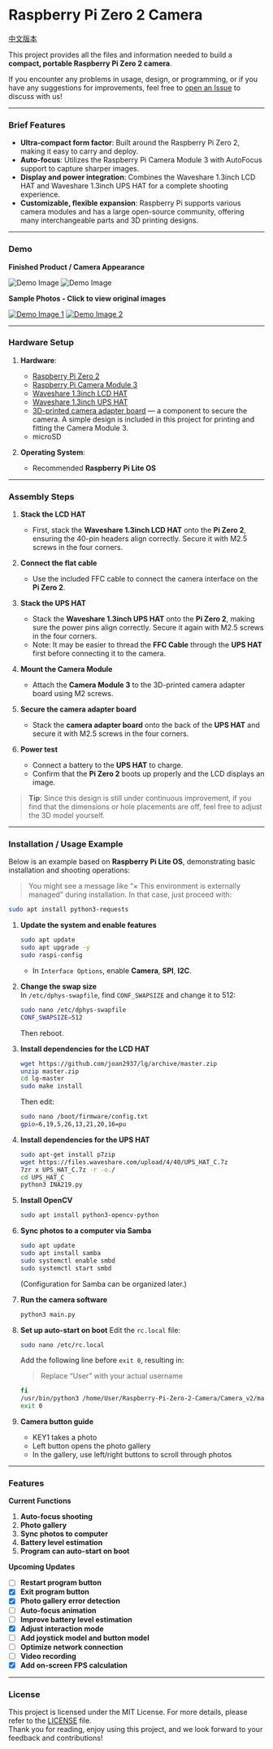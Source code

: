 # Raspberry Pi Zero 2 Camera

[中文版本](README_zh.md)

This project provides all the files and information needed to build a **compact, portable Raspberry Pi Zero 2 camera**.

If you encounter any problems in usage, design, or programming, or if you have any suggestions for improvements, feel free to [open an Issue](../../issues) to discuss with us!

---

### Brief Features

- **Ultra-compact form factor**: Built around the Raspberry Pi Zero 2, making it easy to carry and deploy.
- **Auto-focus**: Utilizes the Raspberry Pi Camera Module 3 with AutoFocus support to capture sharper images.
- **Display and power integration**: Combines the Waveshare 1.3inch LCD HAT and Waveshare 1.3inch UPS HAT for a complete shooting experience.
- **Customizable, flexible expansion**: Raspberry Pi supports various camera modules and has a large open-source community, offering many interchangeable parts and 3D printing designs.

---

### Demo

**Finished Product / Camera Appearance**

![Demo Image](https://github.com/SeanLo940076/RaspberryPi-0-2W-Camera/blob/main/Demo/Camera1.jpg)
![Demo Image](https://github.com/SeanLo940076/RaspberryPi-0-2W-Camera/blob/main/Demo/Camera2.jpg)

**Sample Photos - Click to view original images**

[![Demo Image 1](https://github.com/SeanLo940076/RaspberryPi-0-2W-Camera/blob/main/Demo/Photo1_thumbnail.jpg)](https://github.com/SeanLo940076/RaspberryPi-0-2W-Camera/blob/main/Demo/Photo1.jpg)
[![Demo Image 2](https://github.com/SeanLo940076/RaspberryPi-0-2W-Camera/blob/main/Demo/Photo2_thumbnail.jpg)](https://github.com/SeanLo940076/RaspberryPi-0-2W-Camera/blob/main/Demo/Photo2.jpg)

---

### Hardware Setup

1. **Hardware**:  
   - [Raspberry Pi Zero 2](https://www.raspberrypi.com/products/raspberry-pi-zero-2-w/)
   - [Raspberry Pi Camera Module 3](https://www.raspberrypi.com/products/camera-module-3/)
   - [Waveshare 1.3inch LCD HAT](https://www.waveshare.com/wiki/1.3inch_LCD_HAT)
   - [Waveshare 1.3inch UPS HAT](https://www.waveshare.com/wiki/UPS_HAT_(C))
   - [3D-printed camera adapter board](https://github.com/SeanLo940076/Raspberry-Pi-Zero-2-Camera/blob/main/3D%20Print/camera%20adapter%20board.stl) — a component to secure the camera. A simple design is included in this project for printing and fitting the Camera Module 3.
   - microSD

2. **Operating System**:  
   - Recommended **Raspberry Pi Lite OS**

---

### Assembly Steps

1. **Stack the LCD HAT**  
   - First, stack the **Waveshare 1.3inch LCD HAT** onto the **Pi Zero 2**, ensuring the 40-pin headers align correctly. Secure it with M2.5 screws in the four corners.

2. **Connect the flat cable**  
   - Use the included FFC cable to connect the camera interface on the **Pi Zero 2**.

3. **Stack the UPS HAT**  
   - Stack the **Waveshare 1.3inch UPS HAT** onto the **Pi Zero 2**, making sure the power pins align correctly. Secure it again with M2.5 screws in the four corners.
   - Note: It may be easier to thread the **FFC Cable** through the **UPS HAT** first before connecting it to the camera.

4. **Mount the Camera Module**  
   - Attach the **Camera Module 3** to the 3D-printed camera adapter board using M2 screws.

5. **Secure the camera adapter board**  
   - Stack the **camera adapter board** onto the back of the **UPS HAT** and secure it with M2.5 screws in the four corners.

6. **Power test**  
   - Connect a battery to the **UPS HAT** to charge.  
   - Confirm that the **Pi Zero 2** boots up properly and the LCD displays an image.

> **Tip**: Since this design is still under continuous improvement, if you find that the dimensions or hole placements are off, feel free to adjust the 3D model yourself.

---

### Installation / Usage Example

Below is an example based on **Raspberry Pi Lite OS**, demonstrating basic installation and shooting operations:

> You might see a message like “× This environment is externally managed” during installation. In that case, just proceed with:
   ```bash
   sudo apt install python3-requests
   ```

1. **Update the system and enable features**
   ```bash
   sudo apt update
   sudo apt upgrade -y
   sudo raspi-config
   ```
   - In `Interface Options`, enable **Camera**, **SPI**, **I2C**.

2. **Change the swap size**  
   In `/etc/dphys-swapfile`, find `CONF_SWAPSIZE` and change it to 512:
   ```bash
   sudo nano /etc/dphys-swapfile
   CONF_SWAPSIZE=512
   ```
   Then reboot.

3. **Install dependencies for the LCD HAT**
   ```bash
   wget https://github.com/joan2937/lg/archive/master.zip
   unzip master.zip
   cd lg-master
   sudo make install
   ```

   Then edit:
   ```bash
   sudo nano /boot/firmware/config.txt
   gpio=6,19,5,26,13,21,20,16=pu
   ```

4. **Install dependencies for the UPS HAT**
   ```bash
   sudo apt-get install p7zip
   wget https://files.waveshare.com/upload/4/40/UPS_HAT_C.7z
   7zr x UPS_HAT_C.7z -r -o./
   cd UPS_HAT_C
   python3 INA219.py
   ```

5. **Install OpenCV**
   ```bash
   sudo apt install python3-opencv-python
   ```

6. **Sync photos to a computer via Samba**
   ```bash
   sudo apt update
   sudo apt install samba
   sudo systemctl enable smbd
   sudo systemctl start smbd
   ```
   (Configuration for Samba can be organized later.)

7. **Run the camera software**
   ```bash
   python3 main.py
   ```

8. **Set up auto-start on boot**
   Edit the `rc.local` file:
   ```bash
   sudo nano /etc/rc.local
   ```
   Add the following line before `exit 0`, resulting in:
   > Replace “User” with your actual username
   ```bash
   fi
   /usr/bin/python3 /home/User/Raspberry-Pi-Zero-2-Camera/Camera_v2/main.py &
   exit 0
   ```

9. **Camera button guide**
   - KEY1 takes a photo
   - Left button opens the photo gallery
   - In the gallery, use left/right buttons to scroll through photos

---

### Features

**Current Functions**
1. **Auto-focus shooting**  
2. **Photo gallery**  
3. **Sync photos to computer**  
4. **Battery level estimation**  
5. **Program can auto-start on boot**

**Upcoming Updates**
- [ ] **Restart program button**
- [X] **Exit program button**
- [X] **Photo gallery error detection**
- [ ] **Auto-focus animation**
- [ ] **Improve battery level estimation**
- [X] **Adjust interaction mode**
- [ ] **Add joystick model and button model**
- [ ] **Optimize network connection**
- [ ] **Video recording**
- [X] **Add on-screen FPS calculation**

---

### License

This project is licensed under the MIT License. For more details, please refer to the [LICENSE](LICENSE) file.  
Thank you for reading, enjoy using this project, and we look forward to your feedback and contributions!